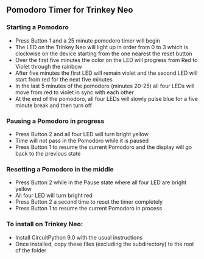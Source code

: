 Pomodoro Timer for Trinkey Neo
---

### Starting a Pomodoro

- Press Button 1 and a 25 minute pomodoro timer will begin
- The LED on the Trinkey Neo will light up in order from 0 to 3 which is clockwise on the device starting from the one nearest the reset button
- Over the first five minutes the color on the LED will progress from Red to Violet through the rainbow
- After five minutes the first LED will remain violet and the second LED will start from red for the next five minutes
- In the last 5 minutes of the pomodoro (minutes 20-25) all four LEDs will move from red to violet in sync with each other
- At the end of the pomodoro, all four LEDs will slowly pulse blue for a five minute break and then turn off

### Pausing a Pomodoro in progress

- Press Button 2 and all four LED will turn bright yellow
- Time will not pass in the Pomodoro while it is paused
- Press Button 1 to resume the current Pomodoro and the display will go back to the previous state

### Resetting a Pomodoro in the middle

- Press Button 2 while in the Pause state where all four LED are bright yellow
- All four LED will turn bright red
- Press Button 2 a second time to reset the timer completely
- Press Button 1 to resume the current Pomodoro in process

### To install on Trinkey Neo:

- Install CircuitPython 9.0 with the usual instructions
- Once installed, copy these files (excluding the subdirectory) to the root of the folder
